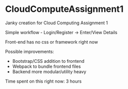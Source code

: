 # CloudComputeAssignment1
Janky creation for Cloud Computing Assignment 1

Simple workflow - Login/Register -> Enter/View Details

Front-end has no css or framework right now

Possible improvements:
 - Bootstrap/CSS addition to frontend
 - Webpack to bundle frontend files
 - Backend more modular/utility heavy
 
Time spent on this right now: 3 hours
